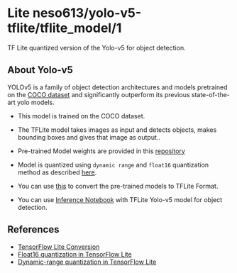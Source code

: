 # Lite neso613/yolo-v5-tflite/tflite_model/1

TF Lite quantized version of the Yolo-v5 for object detection.

<!-- parent-model: neso613/yolo-v5-tflite/1 -->
<!-- asset-path:  -->
<!-- colab: https://colab.research.google.com/drive/1CBw3ifyrYiH4c9Uz65StpDroV5TOGLr9?usp=sharing -->


## About Yolo-v5
 
YOLOv5 is a family of object detection architectures and models pretrained on the [COCO dataset](https://cocodataset.org/#home) and significantly outperform its previous state-of-the-art yolo models.

- This model is trained on the COCO dataset.

- The TFLite model takes images as input and detects objects, makes bounding boxes and gives that image as output..

- Pre-trained Model weights are provided in this [repository](https://github.com/ultralytics/yolov5#pretrained-checkpoints)

- Model is quantized using `dynamic range` and `float16` quantization method as described [here](https://www.tensorflow.org/lite/performance/post_training_quant).

- You can use [this](https://github.com/zldrobit/yolov5/tree/tf-android) to convert the pre-trained models to TFLite Format.

- You can use [Inference Notebook](https://colab.research.google.com/drive/1CBw3ifyrYiH4c9Uz65StpDroV5TOGLr9?usp=sharing) with TFLite Yolo-v5 model for object detection.


## References

- [TensorFlow Lite Conversion](https://www.tensorflow.org/lite/convert)
- [Float16 quantization in TensorFlow Lite](https://www.tensorflow.org/lite/performance/post_training_float16_quant)
- [Dynamic-range quantization in TensorFlow Lite](https://www.tensorflow.org/lite/performance/post_training_quant)
